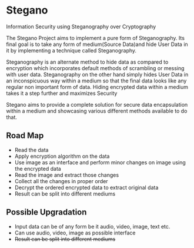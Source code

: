 # Stegano
Information Security using Steganography over Cryptography

The Stegano Project aims to implement a pure form of Steganography.
Its final goal is to take any form of medium(Source Data)and hide User Data in it
by implementing a technique called Steganography.

Steganography is an alternate method to hide data as compared to encryption which
incorporates default methods of scrambling or messing with user data. Steganography
on the other hand simply hides User Data in an inconspicuous way within a medium
so that the final data looks like any regular non important form of data.
Hiding encrypted data within a medium takes it a step further and maximizes Security

Stegano aims to provide a complete solution for secure data encapsulation within a medium
and showcasing various different methods available to do that.

## Road Map
* Read the data
* Apply encryption algorithm on the data
* Use image as an interface and perform minor changes on image using the encrypted data
* Read the image and extract those changes
* Collect all the changes in proper order
* Decrypt the ordered encrypted data to extract original data
* Result can be split into different mediums

## Possible Upgradation
* Input data can be of any form be it audio, video, image, text etc.
* Can use audio, video, image as possible interface
* <s>Result can be split into different mediums</s>
